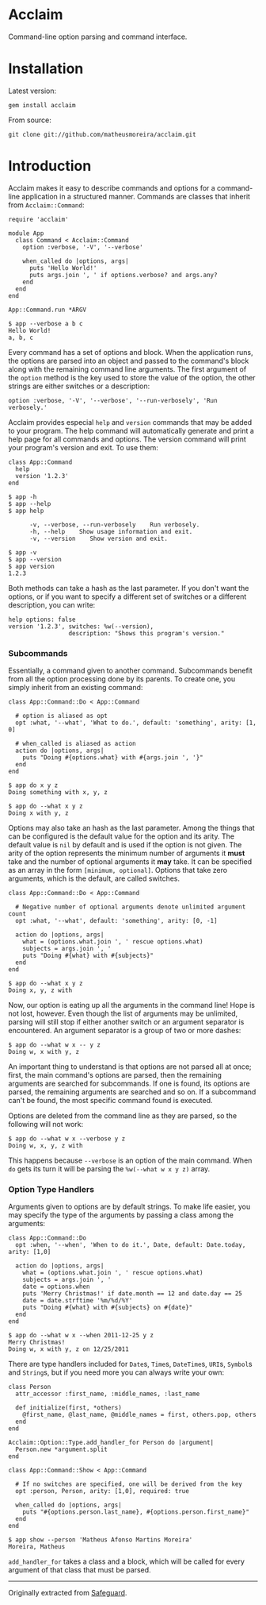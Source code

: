 # Acclaim

Command-line option parsing and command interface.

# Installation

Latest version:

    gem install acclaim

From source:

    git clone git://github.com/matheusmoreira/acclaim.git

# Introduction

Acclaim makes it easy to describe commands and options for a command-line
application in a structured manner. Commands are classes that inherit from
`Acclaim::Command`:

    require 'acclaim'

    module App
      class Command < Acclaim::Command
        option :verbose, '-V', '--verbose'

        when_called do |options, args|
          puts 'Hello World!'
          puts args.join ', ' if options.verbose? and args.any?
        end
      end
    end

    App::Command.run *ARGV

    $ app --verbose a b c
    Hello World!
    a, b, c

Every command has a set of options and block. When the application runs, the
options are parsed into an object and passed to the command's block along with
the remaining command line arguments. The first argument of the `option` method
is the key used to store the value of the option, the other strings are either
switches or a description:

    option :verbose, '-V', '--verbose', '--run-verbosely', 'Run verbosely.'

Acclaim provides especial `help` and `version` commands that may be added to
your program. The help command will automatically generate and print a help page
for all commands and options. The version command will print your program's
version and exit. To use them:

    class App::Command
      help
      version '1.2.3'
    end

    $ app -h
    $ app --help
    $ app help

          -v, --verbose, --run-verbosely    Run verbosely.
          -h, --help    Show usage information and exit.
          -v, --version    Show version and exit.

    $ app -v
    $ app --version
    $ app version
    1.2.3

Both methods can take a hash as the last parameter. If you don't want the
options, or if you want to specify a different set of switches or a different
description, you can write:

    help options: false
    version '1.2.3', switches: %w(--version),
                     description: "Shows this program's version."

### Subcommands

Essentially, a command given to another command. Subcommands benefit from all
the option processing done by its parents. To create one, you simply inherit
from an existing command:

    class App::Command::Do < App::Command

      # option is aliased as opt
      opt :what, '--what', 'What to do.', default: 'something', arity: [1, 0]

      # when_called is aliased as action
      action do |options, args|
        puts "Doing #{options.what} with #{args.join ', '}"
      end
    end

    $ app do x y z
    Doing something with x, y, z

    $ app do --what x y z
    Doing x with y, z

Options may also take an hash as the last parameter. Among the things that can
be configured is the default value for the option and its arity. The default
value is `nil` by default and is used if the option is not given. The arity of
the option represents the minimum number of arguments it __must__ take and the
number of optional arguments it __may__ take. It can be specified as an array in
the form `[minimum, optional]`. Options that take zero arguments, which is the
default, are called switches.

    class App::Command::Do < App::Command

      # Negative number of optional arguments denote unlimited argument count
      opt :what, '--what', default: 'something', arity: [0, -1]

      action do |options, args|
        what = (options.what.join ', ' rescue options.what)
        subjects = args.join ', '
        puts "Doing #{what} with #{subjects}"
      end
    end

    $ app do --what x y z
    Doing x, y, z with

Now, our option is eating up all the arguments in the command line! Hope is not
lost, however. Even though the list of arguments may be unlimited, parsing will
still stop if either another switch or an argument separator is encountered. An
argument separator is a group of two or more dashes:

    $ app do --what w x -- y z
    Doing w, x with y, z

An important thing to understand is that options are not parsed all at once;
first, the main command's options are parsed, then the remaining arguments are
searched for subcommands. If one is found, its options are parsed, the remaining
arguments are searched and so on. If a subcommand can't be found, the most
specific command found is executed.

Options are deleted from the command line as they are parsed, so the following
will not work:

    $ app do --what w x --verbose y z
    Doing w, x, y, z with

This happens because `--verbose` is an option of the main command. When `do`
gets its turn it will be parsing the `%w(--what w x y z)` array.

### Option Type Handlers

Arguments given to options are by default strings. To make life easier, you may
specify the type of the arguments by passing a class among the arguments:

    class App::Command::Do
      opt :when, '--when', 'When to do it.', Date, default: Date.today, arity: [1,0]

      action do |options, args|
        what = (options.what.join ', ' rescue options.what)
        subjects = args.join ', '
        date = options.when
        puts 'Merry Christmas!' if date.month == 12 and date.day == 25
        date = date.strftime '%m/%d/%Y'
        puts "Doing #{what} with #{subjects} on #{date}"
      end
    end

    $ app do --what w x --when 2011-12-25 y z
    Merry Christmas!
    Doing w, x with y, z on 12/25/2011

There are type handlers included for `Date`s, `Time`s, `DateTime`s, `URI`s,
`Symbol`s and `String`s, but if you need more you can always write your own:

    class Person
      attr_accessor :first_name, :middle_names, :last_name

      def initialize(first, *others)
        @first_name, @last_name, @middle_names = first, others.pop, others
      end
    end

    Acclaim::Option::Type.add_handler_for Person do |argument|
      Person.new *argument.split
    end

    class App::Command::Show < App::Command

      # If no switches are specified, one will be derived from the key
      opt :person, Person, arity: [1,0], required: true

      when_called do |options, args|
        puts "#{options.person.last_name}, #{options.person.first_name}"
      end
    end

    $ app show --person 'Matheus Afonso Martins Moreira'
    Moreira, Matheus

`add_handler_for` takes a class and a block, which will be called for every
argument of that class that must be parsed.

---

Originally extracted from [Safeguard](https://github.com/matheusmoreira/safeguard).
